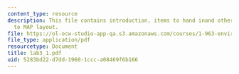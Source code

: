```yaml
---
content_type: resource
description: This file contains introduction, items to hand inand other details related
  to MAP layout.
file: https://ol-ocw-studio-app-qa.s3.amazonaws.com/courses/1-963-environmental-engineering-applications-of-geographic-information-systems-fall-2004/5283bd22d7dd19601ccca08469f6b166_lab3_1.pdf
file_type: application/pdf
resourcetype: Document
title: lab3_1.pdf
uid: 5283bd22-d7dd-1960-1ccc-a08469f6b166
---
```

